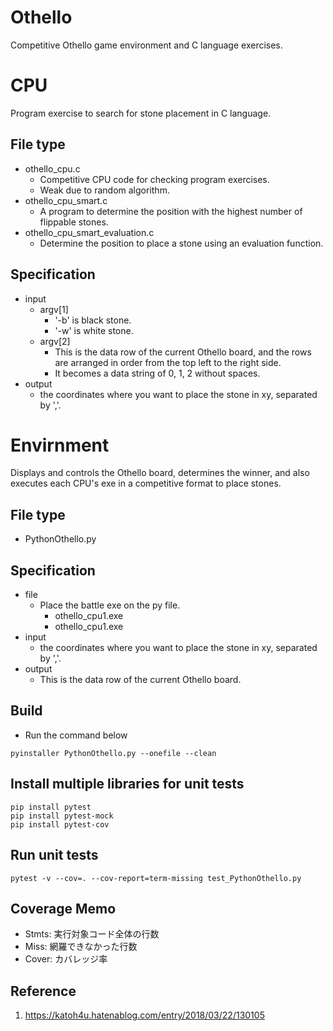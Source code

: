 # Othello

Competitive Othello game environment and C language exercises.

# CPU

Program exercise to search for stone placement in C language.

## File type

- othello_cpu.c
  - Competitive CPU code for checking program exercises.
  - Weak due to random algorithm.
- othello_cpu_smart.c
  - A program to determine the position with the highest number of flippable stones.
- othello_cpu_smart_evaluation.c
  - Determine the position to place a stone using an evaluation function.

## Specification

- input
  - argv[1]
    - '-b' is black stone.
    - '-w' is white stone.
  - argv[2]
    - This is the data row of the current Othello board, and the rows are arranged in order from the top left to the right side.
    - It becomes a data string of 0, 1, 2 without spaces.
- output
  - the coordinates where you want to place the stone in xy, separated by ','.

# Envirnment

Displays and controls the Othello board, determines the winner, and also executes each CPU's exe in a competitive format to place stones.

## File type

- PythonOthello.py

## Specification

- file
  - Place the battle exe on the py file.
    - othello_cpu1.exe
    - othello_cpu1.exe
- input
  - the coordinates where you want to place the stone in xy, separated by ','.
- output
  - This is the data row of the current Othello board.

## Build

- Run the command below

```
pyinstaller PythonOthello.py --onefile --clean
```

## Install multiple libraries for unit tests

```
pip install pytest
pip install pytest-mock
pip install pytest-cov
```

## Run unit tests

```
pytest -v --cov=. --cov-report=term-missing test_PythonOthello.py
```

## Coverage Memo

- Stmts: 実行対象コード全体の行数
- Miss: 網羅できなかった行数
- Cover: カバレッジ率

## Reference

1. https://katoh4u.hatenablog.com/entry/2018/03/22/130105

